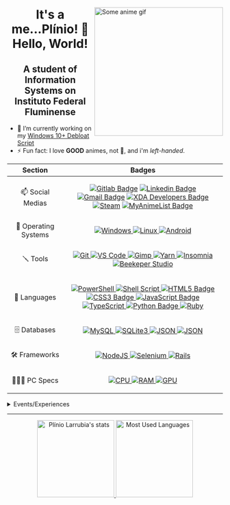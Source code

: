 <div>
  <a href="#blank">
      <img src="https://static.wikia.nocookie.net/jojoban/images/0/0e/Jotarowithstand_arcade.gif/revision/latest/scale-to-width/360?cb=20180213003908" align="right" title="Some anime gif" width="300px" height="auto" alt="Some anime gif">
  </a>

  <h1 align="center">It's a me...Plínio! 👋 Hello, World!</h1>
  <h2 align="center">A student of Information Systems on Instituto Federal Fluminense</h2>

- 🔭 I’m currently working on my [Windows 10+ Debloat Script](https://github.com/LeDragoX/Win10SmartDebloat)
- ⚡ Fun fact: I love **GOOD** animes, not 💩, and i'm _left-handed_.
</div>

<div align="center">
<table>
  <thead>
    <tr>
      <th>Section</th>
      <th>Badges</th>
    </tr>
  </thead>
  <tbody>
    <tr>
      <td align="center">📫 Social Medias</td>
<td align="center">

[![Gitlab Badge](https://img.shields.io/badge/GitLab-330F63?style=flat&logo=gitlab&logoColor=white)](https://gitlab.com/LeDragoX) [![Linkedin Badge](https://img.shields.io/badge/-LinkedIn-blue?style=flat&logo=Linkedin&logoColor=white)](https://www.linkedin.com/in/plinio-larrubia) [![Gmail Badge](https://img.shields.io/badge/-Gmail-c14438?style=flat&logo=Gmail&logoColor=white)](mailto:plinio2xd@gmail.com) [![XDA Developers Badge](https://img.shields.io/badge/XDA-Developers-F59812?style=flat&logo=xda-developers&logoColor=white)](https://forum.xda-developers.com/m/ledragox.8006906/) [![Steam](https://img.shields.io/badge/Steam-000000?style=flat&logo=steam&logoColor=white)](https://steamcommunity.com/id/ledragox/) [![MyAnimeList Badge](https://img.shields.io/badge/Myanimelist-2E51A2?style=flat&logo=myanimelist&logoColor=white)](https://myanimelist.net/profile/LeDragoX)</td>
    </tr>
    <tr>
      <td align="center">💾 Operating Systems</td>
<td align="center">

[![Windows](https://img.shields.io/badge/Windows-0078D6?style=flat&logo=windows&logoColor=white) ![Linux](https://img.shields.io/badge/Linux-FFFFFF?style=flat&logo=linux&logoColor=black) ![Android](https://img.shields.io/badge/Android-3DDC84?style=flat&logo=android&logoColor=white)](#blank)

</td>
    </tr>
    <tr>
      <td align="center">🪛 Tools</td>
<td align="center">

[![Git](https://img.shields.io/badge/Git-F05032?style=flat&logo=git&logoColor=white) ![VS Code](https://img.shields.io/badge/Visual_Studio_Code-0078D4?style=flat&logo=visual%20studio%20code&logoColor=white) ![Gimp](https://img.shields.io/badge/gimp-5C5543?style=flat&logo=gimp&logoColor=white) ![Yarn](https://img.shields.io/badge/Yarn-2C8EBB?style=flat&logo=yarn&logoColor=white) ![Insomnia](https://img.shields.io/badge/Insomnia-5849be?style=flat&logo=Insomnia&logoColor=white) ![Beekeper Studio](https://img.shields.io/badge/Beekeper_Studio-FAD83B?style=flat&logo=beekeeper-studio&logoColor=white)](#blank)</td>
    </tr>
    <tr>
      <td align="center">🚀 Languages</td>
<td align="center">

[![PowerShell](https://img.shields.io/badge/PowerShell-5391FE?style=flat&logo=PowerShell&logoColor=white) ![Shell Script](https://img.shields.io/badge/Shell_Script-121011?style=flat&logo=linux&logoColor=white) ![HTML5 Badge](https://img.shields.io/badge/HTML5-E34F26?style=flat&logo=html5&logoColor=white) ![CSS3 Badge](https://img.shields.io/badge/CSS3-1572B6?style=flat&logo=css3&logoColor=white) ![JavaScript Badge](https://img.shields.io/badge/JavaScript-F7DF1E?style=flat&logo=javascript&logoColor=black) ![TypeScript](https://img.shields.io/badge/TypeScript-007ACC?style=flat&logo=typescript&logoColor=white) ![Python Badge](https://img.shields.io/badge/Python-3776AB?style=flat&logo=python&logoColor=white) ![Ruby](https://img.shields.io/badge/Ruby-CC342D?style=flat&logo=ruby&logoColor=white)](#blank)</td>
    </tr>
    <tr>
      <td align="center">🗄️ Databases</td>
<td align="center">

[![MySQL](https://img.shields.io/badge/MySQL-00000F?style=flat&logo=mysql&logoColor=white) ![SQLite3](https://img.shields.io/badge/SQLite-07405E?style=flat&logo=sqlite&logoColor=white) ![JSON](https://img.shields.io/badge/json-5E5C5C?style=flat&logo=json&logoColor=white) ![JSON](https://img.shields.io/badge/CSV-1DF100?style=flat&logo=csv&logoColor=white)](#blank)</td>
    </tr>
    <tr>
      <td align="center">🛠️ Frameworks</td>
<td align="center">

[![NodeJS](https://img.shields.io/badge/Node.js-339933?style=flat&logo=nodedotjs&logoColor=white) ![Selenium](https://img.shields.io/badge/Selenium-43B02A?style=flat&logo=Selenium&logoColor=white) ![Rails](<https://img.shields.io/badge/Rails-%23CC0000.svg?style=flat&logo=ruby-on-rails&logoColor=white>)](#blank)</td>
    </tr>
    <tr>
      <td align="center">👨🏻‍💻 PC Specs</td>
<td align="center">

[![CPU](<https://img.shields.io/badge/AMD-Ryzen_5_1600_(AE)_+_A320M_K-ED1C24?style=flat&logo=amd&logoColor=white>) ![RAM](https://img.shields.io/badge/Corsair-16GB_RAM_@3000Mhz-993399?style=flat&logo=corsair&logoColor=white) ![GPU](https://img.shields.io/badge/NVIDIA-GTX1060_6GB-76B900?style=flat&logo=nvidia&logoColor=white)](#blank)</td>
    </tr>
  </tbody>
</table>
</div>

<details>
  <summary>Events/Experiences</summary>

### 2021

- Learned Ruby on Rails thanks to <a href="https://treinadev.com.br/" target="_blank"><img src="https://treinadev.com.br/assets/favicon/favicon-a661a9ff4b3971bdf8624c6356c4eafcad2132334c14fb6fa8d1de80d1a592ab.ico" width="25px" style="vertical-align: middle;" /> TreinaDev</a>

</details>

<hr>

<div align="center">
  <a href="#blank">
    <img src="https://github-readme-stats.vercel.app/api?username=ledragox&hide_title&show_icons=true&theme=chartreuse-dark&include_all_commits=true&count_private=true" height="180px" title="Shrek is love 💚" alt="Plínio Larrubia's stats" />
    <img src="https://github-readme-stats.vercel.app/api/top-langs/?username=ledragox&layout=compact&theme=chartreuse-dark&langs_count=8&hide=jupyter%20notebook" height="180px" title="Shrek is life 🧬" alt="Most Used Languages" />
  </a>
</div>

<!--
**LeDragoX/LeDragoX** is a ✨ _special_ ✨ repository because its `README.md` (this file) appears on your GitHub profile.

Here are some ideas to get you started:

- 🔭 I’m currently working on ...
- 🌱 I’m currently learning ...
- 👯 I’m looking to collaborate on ...
- 🤔 I’m looking for help with ...
- 💬 Ask me about ...
- 📫 How to reach me: ...
- 😄 Pronouns: ...
- ⚡ Fun fact: ...
-->
